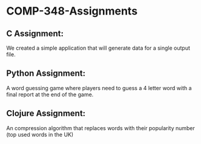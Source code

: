 # COMP-348-Assignments

## C Assignment:
We created a simple application that will generate data for a single output file.

## Python Assignment:
A word guessing game where players need to guess a 4 letter word with a final report at the end of the game.

## Clojure Assignment:
An compression algorithm that replaces words with their popularity number (top used words in the UK)
